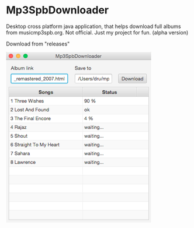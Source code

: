 # Mp3SpbDownloader
Desktop cross platform java application, that helps download full albums from musicmp3spb.org. Not official. Just my project for fun. (alpha version)

Download from "releases"

![Logo](screenshots/screen_osx.png)


